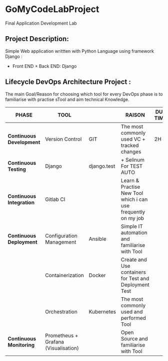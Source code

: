 # GoMyCodeLabProject
Final Application Development Lab

## Project Description: 
Simple Web application writtten with Python Language using framework Django :
* Front END + Back END: Django
 
## Lifecycle DevOps Architecture Project :
 
The main Goal/Reason for choosing which tool for every DevOps phase is to familiarise with practise sTool and aim technical Knowledge. 


| PHASE   | TOOL || RAISON  | DUE TIME  |
| ------------- | -------------|-------------|------------- | ------------- |
| **Continuous Development**  | Version Control |  GIT  | The most commonly used VC + tracked changes  | 2H  |
| **Continuous Testing**      | Django | django.test  | + Selinum For TEST AUTO  |
| **Continuous Integration**  |  Gitlab CI  || Learn & Practise New Tool which i can use frequently on my job  |   |
| **Continuous Deployment**	  | Configuration Management  | Ansible  |  Simple IT automation and familiarise with Tool   |
|                             | Containerization  | Docker  | Create and Use containers for Test and Deployment Test   |
|                             | Orchestration  | Kubernetes  | The most commonly used and performed Tool   |
| **Continuous Monitoring**	  | Prometheus + Grafana (Visualisation)  || Open Source  and familiarise with Tool  |    |



